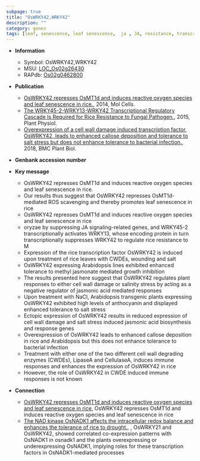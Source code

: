 ```yaml
---
subpage: true
title: "OsWRKY42,WRKY42"
description: ""
category: genes
tags: [leaf, senescence, leaf senescence,  ja , JA, resistance, transcription factor, growth, salinity, salt, tolerance, jasmonate, salt stress, stress, salinity stress, cell wall, jasmonic, jasmonic acid, immune response, wounding, methyl jasmonate]
---
```


* **Information**  
    + Symbol: OsWRKY42,WRKY42  
    + MSU: [LOC_Os02g26430](http://rice.plantbiology.msu.edu/cgi-bin/ORF_infopage.cgi?orf=LOC_Os02g26430)  
    + RAPdb: [Os02g0462800](http://rapdb.dna.affrc.go.jp/viewer/gbrowse_details/irgsp1?name=Os02g0462800)  

* **Publication**  
    + [OsWRKY42 represses OsMT1d and induces reactive oxygen species and leaf senescence in rice.](http://www.ncbi.nlm.nih.gov/pubmed?term=OsWRKY42+represses+OsMT1d+and+induces+reactive+oxygen+species+and+leaf+senescence+in+rice.%5BTitle%5D), 2014, Mol Cells.
    + [The WRKY45-2-WRKY13-WRKY42 Transcriptional Regulatory Cascade Is Required for Rice Resistance to Fungal Pathogen.](http://www.ncbi.nlm.nih.gov/pubmed?term=The+WRKY45-2-WRKY13-WRKY42+Transcriptional+Regulatory+Cascade+Is+Required+for+Rice+Resistance+to+Fungal+Pathogen.%5BTitle%5D), 2015, Plant Physiol.
    + [Overexpression of a cell wall damage induced transcription factor, OsWRKY42, leads to enhanced callose deposition and tolerance to salt stress but does not enhance tolerance to bacterial infection.](http://www.ncbi.nlm.nih.gov/pubmed?term=Overexpression+of+a+cell+wall+damage+induced+transcription+factor,+OsWRKY42,+leads+to+enhanced+callose+deposition+and+tolerance+to+salt+stress+but+does+not+enhance+tolerance+to+bacterial+infection.%5BTitle%5D), 2018, BMC Plant Biol.

* **Genbank accession number**  

* **Key message**  
    + OsWRKY42 represses OsMT1d and induces reactive oxygen species and leaf senescence in rice.
    + Our results thus suggest that OsWRKY42 represses OsMT1d-mediated ROS scavenging and thereby promotes leaf senescence in rice
    + OsWRKY42 represses OsMT1d and induces reactive oxygen species and leaf senescence in rice
    + oryzae by suppressing JA signaling-related genes, and WRKY45-2 transcriptionally activates WRKY13, whose encoding protein in turn transcriptionally suppresses WRKY42 to regulate rice resistance to M
    + Expression of the rice transcription factor OsWRKY42 is induced upon treatment of rice leaves with CWDEs, wounding and salt
    + OsWRKY42 expressing Arabidopsis lines exhibited enhanced tolerance to methyl jasmonate mediated growth inhibition
    + The results presented here suggest that OsWRKY42 regulates plant responses to either cell wall damage or salinity stress by acting as a negative regulator of jasmonic acid mediated responses
    + Upon treatment with NaCl, Arabidopsis transgenic plants expressing OsWRKY42 exhibited high levels of anthocyanin and displayed enhanced tolerance to salt stress
    + Ectopic expression of OsWRKY42 results in reduced expression of cell wall damage and salt stress induced jasmonic acid biosynthesis and response genes
    + Overexpression of OsWRKY42 leads to enhanced callose deposition in rice and Arabidopsis but this does not enhance tolerance to bacterial infection
    + Treatment with either one of the two different cell wall degrading enzymes (CWDEs), LipaseA and CellulaseA, induces immune responses and enhances the expression of OsWRKY42 in rice
    + However, the role of OsWRKY42 in CWDE induced immune responses is not known

* **Connection**  
    + [OsWRKY42 represses OsMT1d and induces reactive oxygen species and leaf senescence in rice](http://www.ncbi.nlm.nih.gov/pubmed?term=OsWRKY42+represses+OsMT1d+and+induces+reactive+oxygen+species+and+leaf+senescence+in+rice%5BTitle%5D), OsWRKY42 represses OsMT1d and induces reactive oxygen species and leaf senescence in rice
    + [The NAD kinase OsNADK1 affects the intracellular redox balance and enhances the tolerance of rice to drought.](http://www.ncbi.nlm.nih.gov/pubmed?term=The+NAD+kinase+OsNADK1+affects+the+intracellular+redox+balance+and+enhances+the+tolerance+of+rice+to+drought.%5BTitle%5D), , OsWRKY21 and OsWRKY42, showed correlated co-expression patterns with OsNADK1 in osnadk1 and the plants overexpressing or underexpressing OsNADK1, implying roles for these transcription factors in OsNADK1-mediated processes




